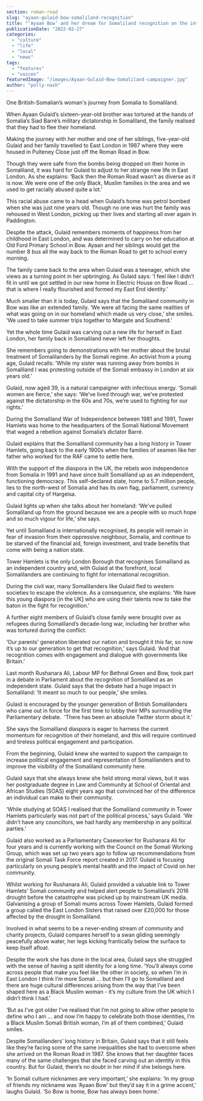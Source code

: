 ```yaml
---
section: roman-road
slug: "ayaan-gulaid-bow-somaliland-recognition"
title: "‘Ayaan Bow’ and her dream for Somaliland recognition on the international stage"
publicationDate: "2022-02-27"
categories: 
  - "culture"
  - "life"
  - "local"
  - "news"
tags: 
  - "features"
  - "voices"
featuredImage: "/images/Ayaan-Gulaid-Bow-Somaliland-campaigner.jpg"
author: "polly-nash"
---
```


One British-Somalian’s woman's journey from Somalia to Somaliland.

When Ayaan Gulaid’s sixteen-year-old brother was tortured at the hands of Somalia’s Siad Barré’s military dictatorship in Somaliland, the family realised that they had to flee their homeland. 

Making the journey with her mother and one of her siblings, five-year-old Gulaid and her family travelled to East London in 1987 where they were housed in Pulteney Close just off the Roman Road in Bow. 

Though they were safe from the bombs being dropped on their home in Somaliland, it was hard for Gulaid to adjust to her strange new life in East London. As she explains: ‘Back then the Roman Road wasn’t as diverse as it is now. We were one of the only Black, Muslim families in the area and we used to get racially abused quite a lot.’ 

This racial abuse came to a head when Gulaid’s home was petrol bombed when she was just nine years old. Though no one was hurt the family was rehoused in West London, picking up their lives and starting all over again in Paddington. 

Despite the attack, Gulaid remembers moments of happiness from her childhood in East London, and was determined to carry on her education at Old Ford Primary School in Bow. Ayaan and her siblings would get the number 8 bus all the way back to the Roman Road to get to school every morning. 

The family came back to the area when Gulaid was a teenager, which she views as a turning point in her upbringing. As Gulaid says: ‘I feel like I didn’t fit in until we got settled in our new home in Electric House on Bow Road … that is where I really flourished and formed my East End identity.’ 

Much smaller than it is today, Gulaid says that the Somaliland community in Bow was like an extended family. ‘We were all facing the same realities of what was going on in our homeland which made us very close,’ she smiles. ‘We used to take summer trips together to Margate and Southend.’

Yet the whole time Gulaid was carving out a new life for herself in East London, her family back in Somaliland never left her thoughts. 

She remembers going to demonstrations with her mother about the brutal treatment of Somalilanders by the Somali regime. An activist from a young age, Gulaid recalls: ‘While my sister was running away from bombs in Somaliland I was protesting outside of the Somali embassy in London at six years old.’ 

Gulaid, now aged 39, is a natural campaigner with infectious energy. ‘Somali women are fierce,’ she says: ‘We’ve lived through war, we’ve protested against the dictatorship in the 60s and 70s, we’re used to fighting for our rights.’

During the Somaliland War of Independence between 1981 and 1991, Tower Hamlets was home to the headquarters of the Somali National Movement that waged a rebellion against Somalia’s dictator Barré. 

Gulaid explains that the Somaliland community has a long history in Tower Hamlets, going back to the early 1900s when the families of seamen like her father who worked for the RAF came to settle here. 

With the support of the diaspora in the UK, the rebels won independence from Somalia in 1991 and have since built Somaliland up as an independent, functioning democracy. This self-declared state, home to 5.7 million people, lies to the north-west of Somalia and has its own flag, parliament, currency and capital city of Hargeisa. 

Gulaid lights up when she talks about her homeland: ‘We’ve pulled Somaliland up from the ground because we are a people with so much hope and so much vigour for life,’ she says. 

Yet until Somaliland is internationally recognised, its people will remain in fear of invasion from their oppressive neighbour, Somalia, and continue to be starved of the financial aid, foreign investment, and trade benefits that come with being a nation state. 

Tower Hamlets is the only London Borough that recognises Somaliland as an independent country and, with Gulaid at the forefront, local Somalilanders are continuing to fight for international recognition. 

During the civil war, many Somalilanders like Gulaid fled to western societies to escape the violence. As a consequence, she explains: ‘We have this young diaspora \[in the UK\] who are using their talents now to take the baton in the fight for recognition.’ 

A further eight members of Gulaid’s close family were brought over as refugees during Somaliland’s decade-long war, including her brother who was tortured during the conflict. 

‘Our parents' generation liberated our nation and brought it this far, so now it’s up to our generation to get that recognition,’ says Gulaid. ‘And that recognition comes with engagement and dialogue with governments like Britain.’

Last month Rushanara Ali, Labour MP for Bethnal Green and Bow, took part in a debate in Parliament about the recognition of Somaliland as an independent state. Gulaid says that the debate had a huge impact in Somaliland: ‘It meant so much to our people,’ she smiles.

Gulaid is encouraged by the younger generation of British Somalilanders who came out in force for the first time to lobby their MPs surrounding the Parliamentary debate.  ‘There has been an absolute Twitter storm about it.’

She says the Somaliland diaspora is eager to harness the current momentum for recognition of their homeland, and this will require continued and tireless political engagement and participation. 

From the beginning, Gulaid knew she wanted to support the campaign to increase political engagement and representation of Somalilanders and to improve the visibility of the Somaliland community here.

Gulaid says that she always knew she held strong moral views, but it was her postgraduate degree in Law and Community at School of Oriental and African Studies (SOAS) eight years ago that convinced her of the difference an individual can make to their community. 

‘While studying at SOAS I realised that the Somaliland community in Tower Hamlets particularly was not part of the political process,’ says Gulaid. ‘We didn’t have any councillors, we had hardly any membership in any political parties.’

Gulaid also worked as a Parliamentary Caseworker for Rushanara Ali for four years and is currently working with the Council on the Somali Working Group, which was set up two years ago to follow up recommendations from the original Somali Task Force report created in 2017. Gulaid is focusing particularly on young people’s mental health and the impact of Covid on her community.

Whilst working for Rushanara Ali, Gulaid provided a valuable link to Tower Hamlets’ Somali community and helped alert people to Somaliland’s 2016 drought before the catastrophe was picked up by mainstream UK media. Galvanising a group of Somali mums across Tower Hamlets, Gulaid formed a group called the East London Sisters that raised over £20,000 for those affected by the drought in Somaliland. 

Involved in what seems to be a never-ending stream of community and charity projects, Gulaid compares herself to a swan gliding seemingly peacefully above water, her legs kicking frantically below the surface to keep itself afloat. 

Despite the work she has done in the local area, Gulaid says she struggled with the sense of having a split identity for a long time. ‘You’ll always come across people that make you feel like the other in society, so when I’m in East London I think I’m more Somali … but then I’ll go to Somaliland and there are huge cultural differences arising from the way that I’ve been shaped here as a Black Muslim woman - it’s my culture from the UK which I didn’t think I had.’

‘But as I’ve got older I’ve realised that I’m not going to allow other people to define who I am … and now I’m happy to celebrate both those identities, I’m a Black Muslim Somali British woman, I’m all of them combined,’ Gulaid smiles. 

Despite Somalilanders’ long history in Britain, Gulaid says that it still feels like they’re facing some of the same inequalities she had to overcome when she arrived on the Roman Road in 1987. She knows that her daughter faces many of the same challenges that she faced carving out an identity in this country. But for Gulaid, there’s no doubt in her mind if she belongs here. 

‘In Somali culture nicknames are very important,’ she explains: ‘In my group of friends my nickname was ‘Ayaan Bow’ but they’d say it in a grime accent,’ laughs Gulaid. ‘So Bow is home, Bow has always been home.’  


